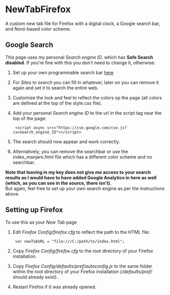 # NewTabFirefox
A custom new tab file for Firefox with a digital clock, a Google search bar, and Nord-based color scheme.
## Google Search
This page uses my personal *Search engine ID*, which has **Safe Search disabled**. If you're fine with this you don't need to change it, otherwise:  
1. Set up your own programmable search bar [here](https://programmablesearchengine.google.com/cse/create/new)
2. For *Sites to search* you can fill in whatever, later on you can remove it again and set it to search the entire web.
3. Customize the look and feel to reflect the colors op the page (all colors are defined at the top of the style.css file).  
4. Add your personal *Search engine ID* to the url in the script tag near the top of the page:

        <script async src="https://cse.google.com/cse.js?cx=Search_engine_ID"></script>
5. The search should now appear and work correctly.
6. Alternatively, you can remove the searchbar or use the index_manjaro.html file which has a different color scheme and no searchbar.

**Note that leaving in my key does not give me access to your search results as I would have to have added Google Analytics in here as well (which, as you can see in the source, there isn't).**  
But again, feel free to set up your own search engine as per the instructions above.
## Setting up Firefox
To use this as your *New Tab* page
1. Edit *Firefox Config/firefox.cfg* to reflect the path to the HTML file:

        var newTabURL = "file:///C:/path/to/index.html";
2. Copy *Firefox Config/firefox.cfg* to the root directory of your Firefox installation.
3. Copy *Firefox Config/defaults/pref/autoconfig.js* to the same folder within the root directory of your Firefox installation (*/defaults/pref/* should already exist).
4. Restart Firefox if it was already opened.
